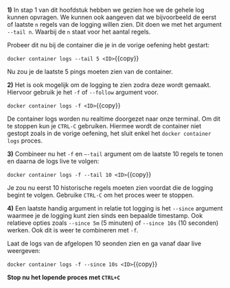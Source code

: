 **1)** In stap 1 van dit hoofdstuk hebben we gezien hoe we de gehele log kunnen opvragen. We kunnen ook aangeven dat we bijvoorbeeld de eerst of laatste `n` regels van de logging willen zien. Dit doen we met het argument `--tail n`. Waarbij de `n` staat voor het aantal regels. 

Probeer dit nu bij de container die je in de vorige oefening hebt gestart:

`docker container logs --tail 5 <ID>`{{copy}}

Nu zou je de laatste 5 pings moeten zien van de container.

**2)** Het is ook mogelijk om de logging te zien zodra deze wordt gemaakt. Hiervoor gebruik je het `-f` of `--follow` argument voor.

`docker container logs -f <ID>`{{copy}}

De container logs worden nu realtime doorgezet naar onze terminal. Om dit te stoppen kun je `CTRL-C` gebruiken. Hiermee wordt de container niet gestopt zoals in de vorige oefening, het sluit enkel het `docker container logs` proces. 

**3)** Combineer nu het `-f` en `–-tail` argument om de laatste 10 regels te tonen en daarna de logs live te volgen:

`docker container logs -f --tail 10 <ID>`{{copy}}

Je zou nu eerst 10 historische regels moeten zien voordat die de logging begint te volgen. Gebruike `CTRL-C` om het proces weer te stoppen.

**4)** Een laatste handig argument in relatie tot logging is het `--since` argument waarmee je de logging kunt zien sinds een bepaalde timestamp. Ook relatieve opties zoals `--since 5m` (5 minuten) of `--since 10s` (10 seconden) werken. Ook dit is weer te combineren met `-f`.

Laat de logs van de afgelopen 10 seonden zien en ga vanaf daar live weergeven:

`docker container logs -f --since 10s <ID>`{{copy}}

**Stop nu het lopende proces met `CTRL+C`**
